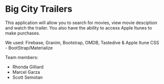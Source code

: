 # Big City Trailers


This application will allow you to search for movies, view movie desciption and watch the trailer.  You also have the ability to access Apple Itunes to make purchases.

We used: Firebase, Granim, Bootstrap, OMDB, Tastedive & Apple Itune
CSS - BootStrap/Materialize

Team members: 
* Rhonda Gilliard
* Marcel Garza
* Scott Semotan




